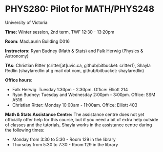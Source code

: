 # PHYS280: Pilot for MATH/PHYS248

University of Victoria

__Time:__ Winter session, 2nd term, TWF 12:30 - 13:20pm

__Room:__ MacLaurin Building D016

__Instructors:__ Ryan Budney (Math & Stats) and Falk Herwig (Physics & Astronomy) 

__TAs:__ Christian Ritter (critter[at]uvic.ca, github/bitbucket: critter1), Shayla Redlin (shaylaredlin at g
mail dot com, github/bitbucket: shaylaredlin)

__Office hours__:
* Falk Herwig: Tuesday 1:30pm - 2:30pm. Office: Elliott 214
* Ryan Budney: Tuesday and Wednesday 2:00pm - 3:00pm. Office: SSM A516
* Christian Ritter: Monday 10:00am - 11:00am. Office: Elliott 403

__Math & Stats Assistance Centre:__ The assistance centre does not yet officially offer help for this course, but if you need a bit of extra help outside of classes and the tutorials, Shayla works in the assistance centre during the following times:
 * Monday from 3:30 to 5:30 - Room 129 in the library
 * Thursday from 5:30 to 7:30 - Room 129 in the library

